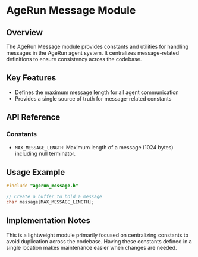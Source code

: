 # AgeRun Message Module

## Overview

The AgeRun Message module provides constants and utilities for handling messages in the AgeRun agent system. It centralizes message-related definitions to ensure consistency across the codebase.

## Key Features

- Defines the maximum message length for all agent communication
- Provides a single source of truth for message-related constants

## API Reference

### Constants

- `MAX_MESSAGE_LENGTH`: Maximum length of a message (1024 bytes) including null terminator.

## Usage Example

```c
#include "agerun_message.h"

// Create a buffer to hold a message
char message[MAX_MESSAGE_LENGTH];
```

## Implementation Notes

This is a lightweight module primarily focused on centralizing constants to avoid duplication across the codebase. Having these constants defined in a single location makes maintenance easier when changes are needed.